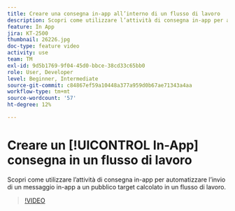 ```yaml
---
title: Creare una consegna in-app all’interno di un flusso di lavoro
description: Scopri come utilizzare l’attività di consegna in-app per automatizzare l’invio di un messaggio in-app a un pubblico target calcolato in un flusso di lavoro.
feature: In App
jira: KT-2500
thumbnail: 26226.jpg
doc-type: feature video
activity: use
team: TM
exl-id: 9d5b1769-9f04-45d0-bbce-38cd33c65bb0
role: User, Developer
level: Beginner, Intermediate
source-git-commit: c84867ef59a10448a377a959d0b67ae71343a4aa
workflow-type: tm+mt
source-wordcount: '57'
ht-degree: 12%

---
```


# Creare un [!UICONTROL In-App] consegna in un flusso di lavoro

Scopri come utilizzare l’attività di consegna in-app per automatizzare l’invio di un messaggio in-app a un pubblico target calcolato in un flusso di lavoro.

>[!VIDEO](https://video.tv.adobe.com/v/26226?quality=12&learn=on)
